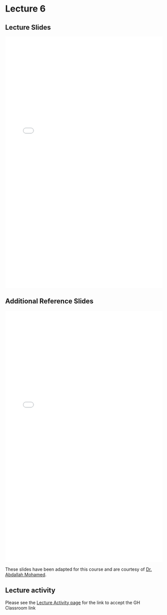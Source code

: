 # Lecture 6

## Lecture Slides

<iframe src="../../lec6.pdf" width="100%" height="800px" frameBorder="0"> </iframe>

## Additional Reference Slides

<iframe src="../../2021-02-26 - Conditionals and Images.pdf" width="100%" height="800px" frameBorder="0"> </iframe>

These slides have been adapted for this course and are courtesy of [Dr. Abdallah Mohamed](https://people.ok.ubc.ca/abdalmoh/).

## Lecture activity

Please see the [Lecture Activity page](../activities) for the link to accept the GH Classroom link